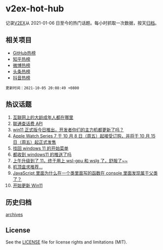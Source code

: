 # v2ex-hot-hub

 记录[V2EX](https://www.v2ex.com/)从 2021-01-06 日至今的热门话题。每小时抓取一次数据，按天[归档](archives)。
 
 ## 相关项目

- [GitHub热榜](https://github.com/lonnyzhang423/github-hot-hub)
- [知乎热榜](https://github.com/lonnyzhang423/zhihu-hot-hub)
- [微博热榜](https://github.com/lonnyzhang423/weibo-hot-hub)
- [头条热榜](https://github.com/lonnyzhang423/toutiao-hot-hub)
- [抖音热榜](https://github.com/lonnyzhang423/douyin-hot-hub)


 `更新时间：2021-10-05 20:08:49 +0800`

## 热议话题

1. [互联网上的大龄成年人都在哪里](https://www.v2ex.com/t/805900)
1. [联通查话费 API](https://www.v2ex.com/t/805901)
1. [win11 正式版今日推出，开发者你们的主力机都更新了吗？](https://www.v2ex.com/t/805929)
1. [Apple Watch Series 7 于 10 月 8 日（周五）起接受订购，并将于 10 月 15 日（周五）起正式发售](https://www.v2ex.com/t/805886)
1. [找回 windows 11 的开始菜单](https://www.v2ex.com/t/805892)
1. [都收到 windows11 的推送了吗](https://www.v2ex.com/t/805915)
1. [上午升级到了 11，终于用上 wsl-gpu 和 wslg 了，舒服了~~](https://www.v2ex.com/t/805938)
1. [机顶盒求推荐...](https://www.v2ex.com/t/805916)
1. [JavaScript 里面为什么在一个类里面写的函数在 console 里面发现属于父类了？](https://www.v2ex.com/t/805883)
1. [开始更新 Win11](https://www.v2ex.com/t/805927)

## 历史归档

[archives](archives)

## License

See the [LICENSE](LICENSE) file for license rights and limitations (MIT).
